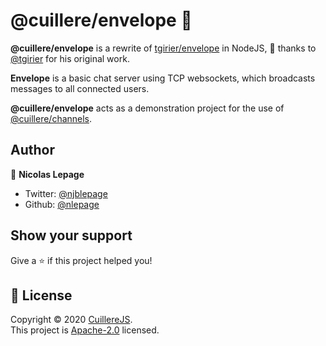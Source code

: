 # @cuillere/envelope 📨

**@cuillere/envelope** is a rewrite of [tgirier/envelope](https://github.com/tgirier/envelope) in NodeJS, 🙏 thanks to [@tgirier](https://github.com/tgirier) for his original work.

**Envelope** is a basic chat server using TCP websockets, which broadcasts messages to all connected users.

**@cuillere/envelope** acts as a demonstration project for the use of [@cuillere/channels](https://github.com/cuillerejs/cuillere/tree/master/channels).

## Author

👤 **Nicolas Lepage**

* Twitter: [@njblepage](https://twitter.com/njblepage)
* Github: [@nlepage](https://github.com/nlepage)

## Show your support

Give a ⭐️ if this project helped you!

## 📝 License

Copyright © 2020 [CuillereJS](https://github.com/cuillerejs).<br />
This project is [Apache-2.0](https://spdx.org/licenses/Apache-2.0.html) licensed.
